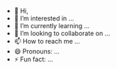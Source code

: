 - 👋 Hi,
- 👀 I’m interested in ...
- 🌱 I’m currently learning ...
- 💞️ I’m looking to collaborate on ...
- 📫 How to reach me ...
- 😄 Pronouns: ...
- ⚡ Fun fact: ...

<!---
✨ special ✨ repository because its `README.md` (this file) appears on your GitHub profile.
You can click the Preview link to take a look at your changes.
--->
